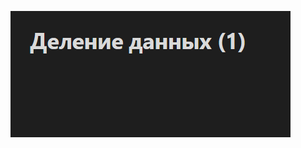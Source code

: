 ![Image alt](https://raw.githubusercontent.com/DanisSharafiev/MLCourse/refs/heads/main/Images/image.png)
